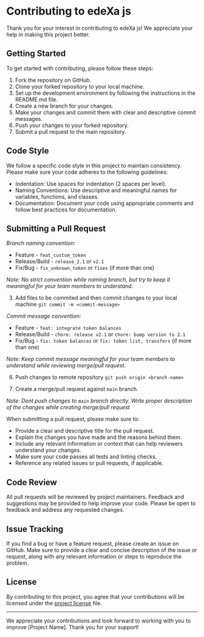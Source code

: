 # Contributing to edeXa js

Thank you for your interest in contributing to edeXa js! We appreciate your help in making this project better.

## Getting Started

To get started with contributing, please follow these steps:

1. Fork the repository on GitHub.
2. Clone your forked repository to your local machine.
3. Set up the development environment by following the instructions in the README.md file.
4. Create a new branch for your changes.
5. Make your changes and commit them with clear and descriptive commit messages.
6. Push your changes to your forked repository.
7. Submit a pull request to the main repository.

## Code Style

We follow a specific code style in this project to maintain consistency. Please make sure your code adheres to the following guidelines:

- Indentation: Use spaces for indentation (2 spaces per level).
- Naming Conventions: Use descriptive and meaningful names for variables, functions, and classes.
- Documentation: Document your code using appropriate comments and follow best practices for documentation.

## Submitting a Pull Request

_Branch naming convention:_
- Feature - `feat_custom_token`
- Release/Build - `release_2.1` or `v2.1`
- Fix/Bug - `fix_unknown_token` or `fixes` (if more than one)

_Note: No strict convention while naming branch, but try to keep it meaningful for your team members to understand._

3. Add files to be commited and then commit changes to your local machine `git commit -m <commit-message>`

_Commit message convention:_
- Feature - `feat: integrate token balances`
- Release/Build - `chore: release v2.1` or `chore: bump version to 2.1`
- Fix/Bug - `fix: token balances` or `fix: token list, transfers` (if more than one)

_Note: Keep commit message meaningful for your team members to understand while reviewing merge/pull request._

6. Push changes to remote repository `git push origin <branch-name>`

7. Create a merge/pull request against `main` branch.

_Note: Dont push changes to `main` branch directly. Write proper description of the changes while creating merge/pull request_

When submitting a pull request, please make sure to:

- Provide a clear and descriptive title for the pull request.
- Explain the changes you have made and the reasons behind them.
- Include any relevant information or context that can help reviewers understand your changes.
- Make sure your code passes all tests and linting checks.
- Reference any related issues or pull requests, if applicable.

## Code Review

All pull requests will be reviewed by project maintainers. Feedback and suggestions may be provided to help improve your code. Please be open to feedback and address any requested changes.

## Issue Tracking

If you find a bug or have a feature request, please create an issue on GitHub. Make sure to provide a clear and concise description of the issue or request, along with any relevant information or steps to reproduce the problem.

## License

By contributing to this project, you agree that your contributions will be licensed under the [project license](LICENSE) file.

---

We appreciate your contributions and look forward to working with you to improve [Project Name]. Thank you for your support!
